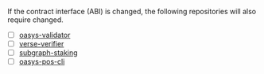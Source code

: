 If the contract interface (ABI) is changed, the following repositories will also require changed.
- [ ] [oasys-validator](https://github.com/oasysgames/oasys-validator)
- [ ] [verse-verifier](https://github.com/oasysgames/verse-verifier)
- [ ] [subgraph-staking](https://github.com/oasysgames/subgraph-staking)
- [ ] [oasys-pos-cli](https://github.com/oasysgames/oasys-pos-cli)
